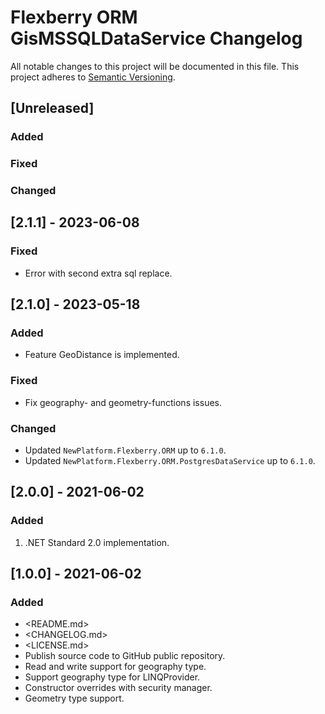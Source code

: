 # Flexberry ORM GisMSSQLDataService Changelog
All notable changes to this project will be documented in this file.
This project adheres to [Semantic Versioning](http://semver.org/).

## [Unreleased]
### Added

### Fixed

### Changed

## [2.1.1] - 2023-06-08

### Fixed
- Error with second extra sql replace.

## [2.1.0] - 2023-05-18
### Added
- Feature GeoDistance is implemented.

### Fixed
- Fix geography- and geometry-functions issues.

### Changed
- Updated `NewPlatform.Flexberry.ORM` up to `6.1.0`.
- Updated `NewPlatform.Flexberry.ORM.PostgresDataService` up to `6.1.0`.

## [2.0.0] - 2021-06-02

### Added

1. .NET Standard 2.0 implementation.

## [1.0.0] - 2021-06-02

### Added

* <README.md>
* <CHANGELOG.md>
* <LICENSE.md>
* Publish source code to GitHub public repository.
* Read and write support for geography type.
* Support geography type for LINQProvider.
* Constructor overrides with security manager.
* Geometry type support.

